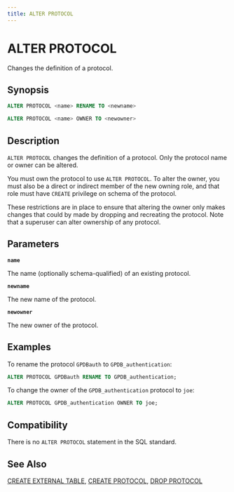 ```yaml
---
title: ALTER PROTOCOL
---
```


# ALTER PROTOCOL

Changes the definition of a protocol.

## Synopsis

```sql
ALTER PROTOCOL <name> RENAME TO <newname>

ALTER PROTOCOL <name> OWNER TO <newowner>
```

## Description

`ALTER PROTOCOL` changes the definition of a protocol. Only the protocol name or owner can be altered.

You must own the protocol to use `ALTER PROTOCOL`. To alter the owner, you must also be a direct or indirect member of the new owning role, and that role must have `CREATE` privilege on schema of the protocol.

These restrictions are in place to ensure that altering the owner only makes changes that could by made by dropping and recreating the protocol. Note that a superuser can alter ownership of any protocol.

## Parameters

**`name`**

The name (optionally schema-qualified) of an existing protocol.

**`newname`**

The new name of the protocol.

**`newowner`**

The new owner of the protocol.

## Examples

To rename the protocol `GPDBauth` to `GPDB_authentication`:

```sql
ALTER PROTOCOL GPDBauth RENAME TO GPDB_authentication;
```

To change the owner of the `GPDB_authentication` protocol to `joe`:

```sql
ALTER PROTOCOL GPDB_authentication OWNER TO joe;
```

## Compatibility

There is no `ALTER PROTOCOL` statement in the SQL standard.

## See Also

[CREATE EXTERNAL TABLE](/docs/sql-stmts/sql-stmt-create-external-table.md), [CREATE PROTOCOL](/docs/sql-stmts/sql-stmt-create-protocol.md), [DROP PROTOCOL](/docs/sql-stmts/sql-stmt-drop-protocol.md)
